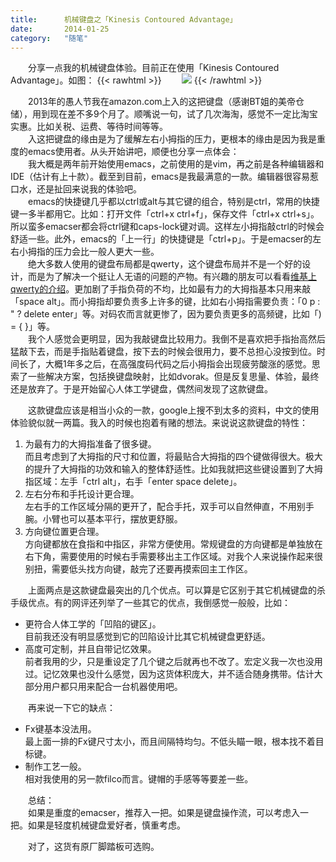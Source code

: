 ```yaml
---
title:      机械键盘之「Kinesis Contoured Advantage」
date:       2014-01-25
category:   "随笔"
---
```


　　分享一点我的机械键盘体验。目前正在使用「Kinesis Contoured Advantage」。如图：
{{< rawhtml >}}
　　<img src="/images/2013-01-25/Kinesis-Contoured-Advantage.jpg"/>
{{< /rawhtml >}}

　　2013年的愚人节我在amazon.com上入的这把键盘（感谢BT姐的美帝仓储），用到现在差不多9个月了。顺嘴说一句，试了几次海淘，感觉不一定比淘宝实惠。比如关税、运费、等待时间等等。  
　　入这把键盘的缘由是为了缓解左右小拇指的压力，更根本的缘由是因为我是重度的emacs使用者。从头开始讲吧，顺便也分享一点体会：  
　　我大概是两年前开始使用emacs，之前使用的是vim，再之前是各种编辑器和IDE（估计有上十款）。截至到目前，emacs是我最满意的一款。编辑器很容易惹口水，还是扯回来说我的体验吧。  
　　emacs的快捷键几乎都以ctrl或alt与其它键的组合，特别是ctrl，常用的快捷键一多半都用它。比如：打开文件「ctrl+x ctrl+f」，保存文件「ctrl+x ctrl+s」。所以蛮多emacser都会将ctrl键和caps-lock键对调。这样左小拇指敲ctrl的时候会舒适一些。此外，emacs的「上一行」的快捷键是「ctrl+p」。于是emacser的左右小拇指的压力会比一般人更大一些。  
　　绝大多数人使用的键盘布局都是qwerty，这个键盘布局并不是一个好的设计，而是为了解决一个挺让人无语的问题的产物。有兴趣的朋友可以看看[维基上qwerty的介绍](http://zh.wikipedia.org/wiki/QWERTY%E9%8D%B5%E7%9B%A4)。更加剧了手指负荷的不均，比如最有力的大拇指基本只用来敲「space alt」。而小拇指却要负责多上许多的键，比如右小拇指需要负责：「0 p : " ? delete enter」等。对码农而言就更惨了，因为要负责更多的高频键，比如「) = { }」等。  
　　我个人感觉会更明显，因为我敲键盘比较用力。我倒不是喜欢把手指抬高然后猛敲下去，而是手指贴着键盘，按下去的时候会很用力，要不总担心没按到位。时间长了，大概1年多之后，在高强度码代码之后小拇指会出现疲劳酸涨的感觉。思索了一些解决方案，包括换键盘映射，比如dvorak。但是反复思量、体验，最终还是放弃了。于是开始留心人体工学键盘，偶然间发现了这款键盘。

　　这款键盘应该是相当小众的一款，google上搜不到太多的资料，中文的使用体验貌似就一两篇。我入的时候也抱着有赌的想法。来说说这款键盘的特性：

1. 为最有力的大拇指准备了很多键。  
   而且考虑到了大拇指的尺寸和位置，将最贴合大拇指的四个键做得很大。极大的提升了大拇指的功效和输入的整体舒适性。比如我就把这些键设置到了大拇指区域：左手「ctrl alt」，右手「enter space delete」。
2. 左右分布和手托设计更合理。  
   左右手的工作区域分隔的更开了，配合手托，双手可以自然伸直，不用别手腕。小臂也可以基本平行，摆放更舒服。
3. 方向键位置更合理。  
   方向键都放在食指和中指区，非常方便使用。常规键盘的方向键都是单独放在右下角，需要使用的时候右手需要移出主工作区域。对我个人来说操作起来很别扭，需要低头找方向键，敲完了还要再摸索回主工作区。

　　上面两点是这款键盘最突出的几个优点。可以算是它区别于其它机械键盘的杀手级优点。有的网评还列举了一些其它的优点，我倒感觉一般般，比如：

* 更符合人体工学的「凹陷的键区」。  
  目前我还没有明显感觉到它的凹陷设计比其它机械键盘更舒适。
* 高度可定制，并且自带记忆效果。  
  前者我用的少，只是重设定了几个键之后就再也不改了。宏定义我一次也没用过。记忆效果也没什么感觉，因为这货体积庞大，并不适合随身携带。估计大部分用户都只用来配合一台机器使用吧。

　　再来说一下它的缺点：

* Fx键基本没法用。  
  最上面一排的Fx键尺寸太小，而且间隔特均匀。不低头瞄一眼，根本找不着目标键。
* 制作工艺一般。  
  相对我使用的另一款filco而言。键帽的手感等等要差一些。

　　总结：  
　　如果是重度的emacser，推荐入一把。如果是键盘操作流，可以考虑入一把。如果是轻度机械键盘爱好者，慎重考虑。

　　对了，这货有原厂脚踏板可选购。


